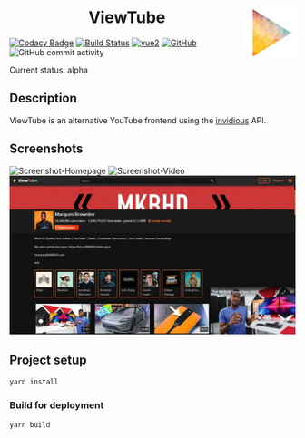 <h1 align="center">ViewTube<img src="images/logo.png" alt="" width="90" height="90" align="right"></h1>

[![Codacy Badge](https://api.codacy.com/project/badge/Grade/3c74d1eff3fe47609a4f889ec1acbdd5)](https://www.codacy.com/manual/mauriceoegerli/viewtube-vue?utm_source=github.com&amp;utm_medium=referral&amp;utm_content=mauriceoegerli/viewtube-vue&amp;utm_campaign=Badge_Grade)
[![Build Status](https://img.shields.io/endpoint.svg?url=https%3A%2F%2Factions-badge.atrox.dev%2Fmauriceoegerli%2Fviewtube-vue%2Fbadge&style=flat)](https://actions-badge.atrox.dev/mauriceoegerli/viewtube-vue/goto)
[![vue2](https://img.shields.io/badge/vue-2.x-brightgreen.svg)](https://vuejs.org/)
[![GitHub](https://img.shields.io/github/license/mauriceoegerli/viewtube-vue)](https://github.com/mauriceoegerli/viewtube-vue)
![GitHub commit activity](https://img.shields.io/github/commit-activity/m/mauriceoegerli/viewtube-vue)

Current status: alpha

## Description
ViewTube is an alternative YouTube frontend using the [invidious](https://github.com/omarroth/invidious) API.

## Screenshots
![Screenshot-Homepage](images/screenshots/lxt1y0mk.bmp)
![Screenshot-Video](images/screenshots/g2ejf7wf.bmp)
![Screenshot-Channel](images/screenshots/6j45ao5r.bmp)

## Project setup
```cmd
yarn install
```

### Build for deployment
```cmd
yarn build
```
